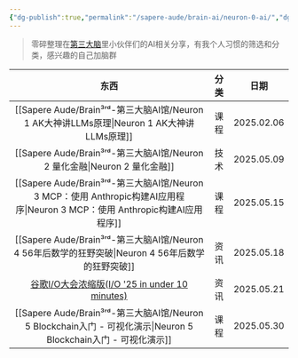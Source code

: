 ```yaml
---
{"dg-publish":true,"permalink":"/sapere-aude/brain-ai/neuron-0-ai/","dgPassFrontmatter":true}
---
```


> 零碎整理在[第三大脑](https://www.desiderando.net/)里小伙伴们的AI相关分享，有我个人习惯的筛选和分类，感兴趣的自己加脑群

|                                           东西                                           | 分类  |     日期     |
| :------------------------------------------------------------------------------------: | :-: | :--------: |
|                                [[Sapere Aude/Brain³ʳᵈ-第三大脑AI馆/Neuron 1 AK大神讲LLMs原理\|Neuron 1 AK大神讲LLMs原理]]                                | 课程  | 2025.02.06 |
|                                   [[Sapere Aude/Brain³ʳᵈ-第三大脑AI馆/Neuron 2 量化金融\|Neuron 2 量化金融]]                                    | 技术  | 2025.05.09 |
|                         [[Sapere Aude/Brain³ʳᵈ-第三大脑AI馆/Neuron 3 MCP：使用 Anthropic构建AI应用程序\|Neuron 3 MCP：使用 Anthropic构建AI应用程序]]                          | 课程  | 2025.05.15 |
|                                [[Sapere Aude/Brain³ʳᵈ-第三大脑AI馆/Neuron 4 56年后数学的狂野突破\|Neuron 4 56年后数学的狂野突破]]                                | 资讯  | 2025.05.18 |
| [谷歌I/O大会浓缩版(I/O '25 in under 10 minutes)](https://www.youtube.com/watch?v=LxvErFkBXPk) | 资讯  | 2025.05.21 |
|                           [[Sapere Aude/Brain³ʳᵈ-第三大脑AI馆/Neuron 5 Blockchain入门 - 可视化演示\|Neuron 5 Blockchain入门 - 可视化演示]]                            | 课程  | 2025.05.30 |
